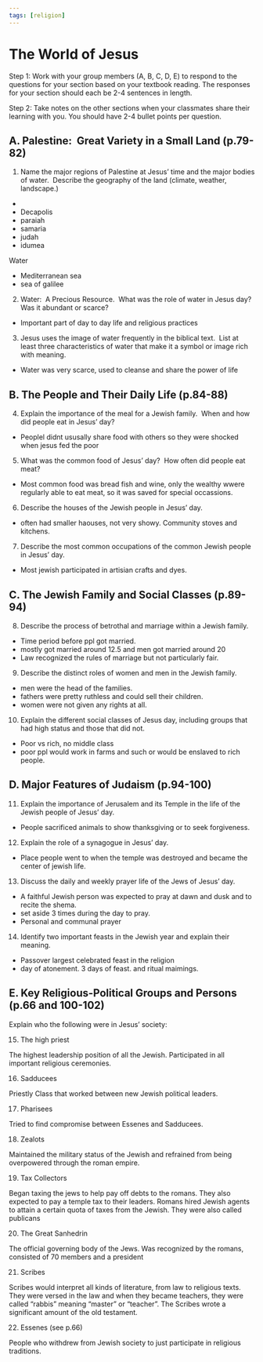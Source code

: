 ```yaml
---
tags: [religion]
---
```

# The World of Jesus

Step 1: Work with your group members (A, B, C, D, E) to respond to the questions for your section based on your textbook reading. The responses for your section should each be 2-4 sentences in length.

Step 2: Take notes on the other sections when your classmates share their learning with you. You should have 2-4 bullet points per question.

## A. Palestine:  Great Variety in a Small Land (p.79-82)

1.  Name the major regions of Palestine at Jesus’ time and the major bodies of water.  Describe the geography of the land (climate, weather, landscape.)
    

  * 
* Decapolis
* paraiah
* samaria
* judah
* idumea

Water

* Mediterranean sea
* sea of galilee
  
  
  
  
  
  
  

2.  Water:  A Precious Resource.  What was the role of water in Jesus day?  Was it abundant or scarce?
    

* Important part of day to day life and religious practices
  
  

3.  Jesus uses the image of water frequently in the biblical text.  List at least three characteristics of water that make it a symbol or image rich with meaning.

* Water was very scarce, used to cleanse and share the power of life

  
  
  
  
  
  
  
## B. The People and Their Daily Life (p.84-88)

4.  Explain the importance of the meal for a Jewish family.  When and how did people eat in Jesus’ day?
    
* Peoplel didnt ususally share food with others so they were shocked when jesus fed the poor
  
  
  
  
  

5.  What was the common food of Jesus’ day?  How often did people eat meat?
    
* Most common food was bread fish and wine, only the wealthy wwere regularly able to eat meat, so it was saved for special occassions.
  
  

6.  Describe the houses of the Jewish people in Jesus’ day. 
    
* often had smaller haouses, not very showy. Community stoves and kitchens.

7.  Describe the most common occupations of the common Jewish people in Jesus’ day.
    
* Most jewish participated in artisian crafts and dyes.
  

## C. The Jewish Family and Social Classes (p.89-94)

8.  Describe the process of betrothal and marriage within a Jewish family.  
    
* Time period before ppl got married.
* mostly got married around 12.5 and men got married around 20
* Law recognized the rules of marriage but not particularly fair.
  

9.  Describe the distinct roles of women and men in the Jewish family.
    
* men were the head of the families.
* fathers were pretty ruthless and could sell their children.
* women were not given any rights at all.
  

10.  Explain the different social classes of Jesus day, including groups that had high status and those that did not.
    
* Poor vs rich, no middle class
* poor ppl would work in farms and such or would be enslaved to rich people.



## D. Major Features of Judaism (p.94-100)

11.  Explain the importance of Jerusalem and its Temple in the life of the Jewish people of Jesus’ day.
    
* People sacrificed animals to show thanksgiving or to seek forgiveness.
  

12.  Explain the role of a synagogue in Jesus’ day.
    
* Place people went to when the temple was destroyed and became the center of jewish life.
  
  

13.  Discuss the daily and weekly prayer life of the Jews of Jesus’ day.
    

* A faithful Jewish person was expected to pray at dawn and dusk and to recite the shema.
* set aside 3 times during the day to pray.
* Personal and communal prayer

14.  Identify two important feasts in the Jewish year and explain their meaning.
    
* Passover largest celebrated feast in the religion
* day of atonement. 3 days of feast. and ritual maimings.





## E. Key Religious-Political Groups and Persons (p.66 and 100-102)

  

Explain who the following were in Jesus’ society:

  

15.  The high priest
    

  

The highest leadership position of all the Jewish. Participated in all important religious ceremonies.

  

16.  Sadducees
    

  
  

Priestly Class that worked between new Jewish political leaders.

  
  

17.  Pharisees
    

  
  

Tried to find compromise between Essenes and Sadducees.

  
  

18.  Zealots
    

  
  

Maintained the military status of the Jewish and refrained from being overpowered through the roman empire.

  
  

19.  Tax Collectors
    

  
  

Began taxing the jews to help pay off debts to the romans. They also expected to pay a temple tax to their leaders. Romans hired Jewish agents to attain a certain quota of taxes from the Jewish. They were also called publicans

  
  

20.  The Great Sanhedrin
    

  

The official governing body of the Jews. Was recognized by the romans, consisted of 70 members and a president

  
  
  

21.  Scribes
    

  
  
  

Scribes would interpret all kinds of literature, from law to religious texts. They were versed in the law and when they became teachers, they were called “rabbis” meaning “master” or “teacher”. The Scribes wrote a significant amount of the old testament.

  

22.  Essenes (see p.66)
    

  

People who withdrew from Jewish society to just participate in religious traditions.
